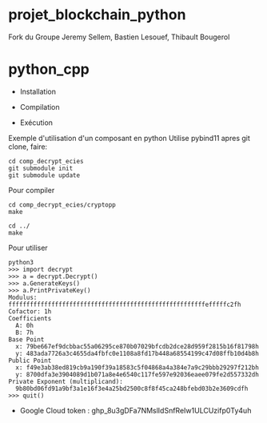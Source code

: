 # projet_blockchain_python
Fork du Groupe Jeremy Sellem, Bastien Lesouef, Thibault Bougerol

# python_cpp
* Installation

* Compilation

* Exécution


Exemple d'utilisation d'un composant en python
Utilise pybind11
apres git clone, faire:
```
cd comp_decrypt_ecies
git submodule init
git submodule update
```

Pour compiler

```
cd comp_decrypt_ecies/cryptopp
make

cd ../
make

```

Pour utiliser
```
python3
>>> import decrypt
>>> a = decrypt.Decrypt()
>>> a.GenerateKeys()
>>> a.PrintPrivateKey()
Modulus: fffffffffffffffffffffffffffffffffffffffffffffffffffffffefffffc2fh
Cofactor: 1h
Coefficients
  A: 0h
  B: 7h
Base Point
  x: 79be667ef9dcbbac55a06295ce870b07029bfcdb2dce28d959f2815b16f81798h
  y: 483ada7726a3c4655da4fbfc0e1108a8fd17b448a68554199c47d08ffb10d4b8h
Public Point
  x: f49e3ab38ed819cb9a190f39a18583c5f04868a4a384e7a9c29bbb29297f212bh
  y: 8700dfa3e3904089d1b071a8e4e6540c117fe597e92036eaee079fe2d557332dh
Private Exponent (multiplicand): 
  9b80bd06fd91a9bf3a1e16f3e4a25bd2500c8f8f45ca248bfebd03b2e3609cdfh
>>> quit()

```

* Google Cloud token : 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
